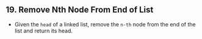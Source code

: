 ## 19. Remove Nth Node From End of List

-   Given the `head` of a linked list, remove the `n-th` node from the end of the list and return its head.
